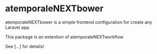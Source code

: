 # atemporaleNEXTbower

atemporaleNEXTbower is a simple frontend configuration for create any Laravel app.

This package is an extention of atemporaleNEXTworkflow

See [...] for details!
